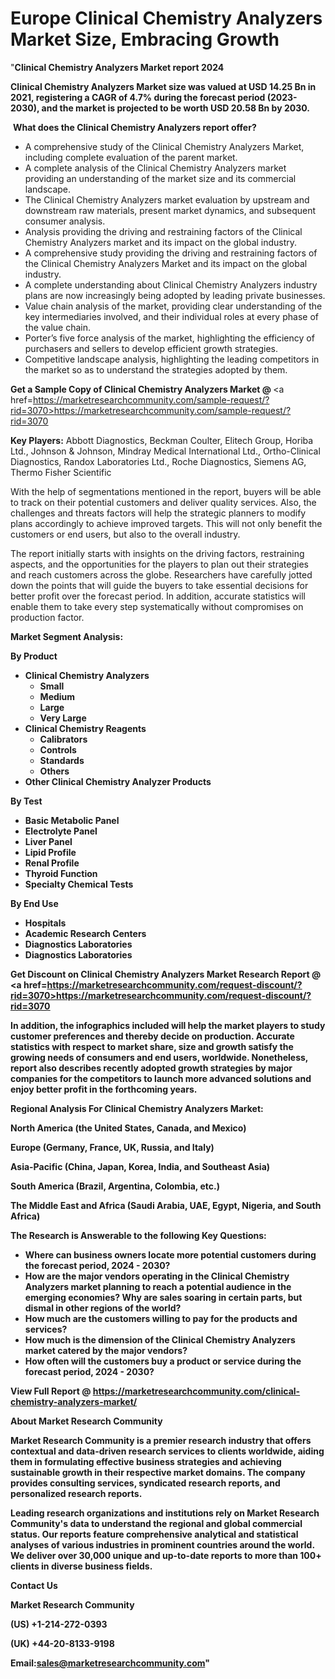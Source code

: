 # Europe Clinical Chemistry Analyzers Market Size, Embracing Growth
"<strong>Clinical Chemistry Analyzers Market report 2024</strong>

<strong>Clinical Chemistry Analyzers Market size was valued at USD 14.25 Bn in 2021, registering a CAGR of 4.7% during the forecast period (2023-2030), and the market is projected to be worth USD 20.58 Bn by 2030.</strong>

 <strong><b>What does the Clinical Chemistry Analyzers report offer?</b></strong>
<ul>
  <li>A comprehensive study of the Clinical Chemistry Analyzers Market, including complete evaluation of the parent market.</li>
  <li>A complete analysis of the Clinical Chemistry Analyzers market providing an understanding of the market size and its commercial landscape.</li>
  <li>The Clinical Chemistry Analyzers market evaluation by upstream and downstream raw materials, present market dynamics, and subsequent consumer analysis.</li>
  <li>Analysis providing the driving and restraining factors of the Clinical Chemistry Analyzers market and its impact on the global industry.</li>
  <li>A comprehensive study providing the driving and restraining factors of the Clinical Chemistry Analyzers Market and its impact on the global industry.</li>
  <li>A complete understanding about Clinical Chemistry Analyzers industry plans are now increasingly being adopted by leading private businesses.</li>
  <li>Value chain analysis of the market, providing clear understanding of the key intermediaries involved, and their individual roles at every phase of the value chain.</li>
  <li>Porter’s five force analysis of the market, highlighting the efficiency of purchasers and sellers to develop efficient growth strategies.</li>
  <li>Competitive landscape analysis, highlighting the leading competitors in the market so as to understand the strategies adopted by them.</li>
</ul>

<strong>Get a Sample Copy of Clinical Chemistry Analyzers Market @ </strong><a href=https://marketresearchcommunity.com/sample-request/?rid=3070><u>https://marketresearchcommunity.com/sample-request/?rid=3070</u></a>

<strong>Key Players:</strong> 
Abbott Diagnostics, Beckman Coulter, Elitech Group, Horiba Ltd., Johnson &amp; Johnson, Mindray Medical International Ltd., Ortho-Clinical Diagnostics, Randox Laboratories Ltd., Roche Diagnostics, Siemens AG, Thermo Fisher Scientific

With the help of segmentations mentioned in the report, buyers will be able to track on their potential customers and deliver quality services. Also, the challenges and threats factors will help the strategic planners to modify plans accordingly to achieve improved targets. This will not only benefit the customers or end users, but also to the overall industry.

The report initially starts with insights on the driving factors, restraining aspects, and the opportunities for the players to plan out their strategies and reach customers across the globe. Researchers have carefully jotted down the points that will guide the buyers to take essential decisions for better profit over the forecast period. In addition, accurate statistics will enable them to take every step systematically without compromises on production factor.

<strong>Market Segment Analysis:</strong>


<strong><strong>By Product</strong></h4>
<ul>
 	<li>Clinical Chemistry Analyzers
<ul>
 	<li>Small</li>
 	<li>Medium</li>
 	<li>Large</li>
 	<li>Very Large</li>
</ul>
</li>
 	<li>Clinical Chemistry Reagents
<ul>
 	<li>Calibrators</li>
 	<li>Controls</li>
 	<li>Standards</li>
 	<li>Others</li>
</ul>
</li>
 	<li>Other Clinical Chemistry Analyzer Products</li>
</ul>
<strong><strong>By Test</strong></h4>
<ul>
 	<li>Basic Metabolic Panel</li>
 	<li>Electrolyte Panel</li>
 	<li>Liver Panel</li>
 	<li>Lipid Profile</li>
 	<li>Renal Profile</li>
 	<li>Thyroid Function</li>
 	<li>Specialty Chemical Tests</li>
</ul>
<strong><strong>By End Use</strong></h4>
<ul>
 	<li>Hospitals</li>
 	<li>Academic Research Centers</li>
 	<li>Diagnostics Laboratories</li>
 	<li>Diagnostics Laboratories</li>
</ul>

<strong>Get Discount on Clinical Chemistry Analyzers Market Research Report @ </b></strong><a href=https://marketresearchcommunity.com/request-discount/?rid=3070><u>https://marketresearchcommunity.com/request-discount/?rid=3070</u></a>

In addition, the infographics included will help the market players to study customer preferences and thereby decide on production. Accurate statistics with respect to market share, size and growth satisfy the growing needs of consumers and end users, worldwide. Nonetheless, report also describes recently adopted growth strategies by major companies for the competitors to launch more advanced solutions and enjoy better profit in the forthcoming years.

<strong>Regional Analysis For Clinical Chemistry Analyzers Market:</strong>

<strong>North America</strong> (the United States, Canada, and Mexico)

<strong>Europe</strong> (Germany, France, UK, Russia, and Italy)

<strong>Asia-Pacific</strong> (China, Japan, Korea, India, and Southeast Asia)

<strong>South America</strong> (Brazil, Argentina, Colombia, etc.)

<strong>The Middle East and Africa</strong> (Saudi Arabia, UAE, Egypt, Nigeria, and South Africa)

<strong>The Research is Answerable to the following Key Questions:</strong>
<ul>
 	<li>Where can business owners locate more potential customers during the forecast period, 2024 - 2030?</li>
 	<li>How are the major vendors operating in the Clinical Chemistry Analyzers market planning to reach a potential audience in the emerging economies? Why are sales soaring in certain parts, but dismal in other regions of the world?</li>
 	<li>How much are the customers willing to pay for the products and services?</li>
 	<li>How much is the dimension of the Clinical Chemistry Analyzers market catered by the major vendors?</li>
 	<li>How often will the customers buy a product or service during the forecast period, 2024 - 2030?</li>
</ul>

<strong>View Full Report @</strong> <a href=https://marketresearchcommunity.com/clinical-chemistry-analyzers-market/>https://marketresearchcommunity.com/clinical-chemistry-analyzers-market/</a>

<strong>About Market Research Community</strong>

Market Research Community is a premier research industry that offers contextual and data-driven research services to clients worldwide, aiding them in formulating effective business strategies and achieving sustainable growth in their respective market domains. The company provides consulting services, syndicated research reports, and personalized research reports.

Leading research organizations and institutions rely on Market Research Community's data to understand the regional and global commercial status. Our reports feature comprehensive analytical and statistical analyses of various industries in prominent countries around the world. We deliver over 30,000 unique and up-to-date reports to more than 100+ clients in diverse business fields.

<strong>Contact Us</strong>

<strong>Market Research Community</strong>

(US) +1-214-272-0393

(UK) +44-20-8133-9198

<strong>Email:</strong>sales@marketresearchcommunity.com"

